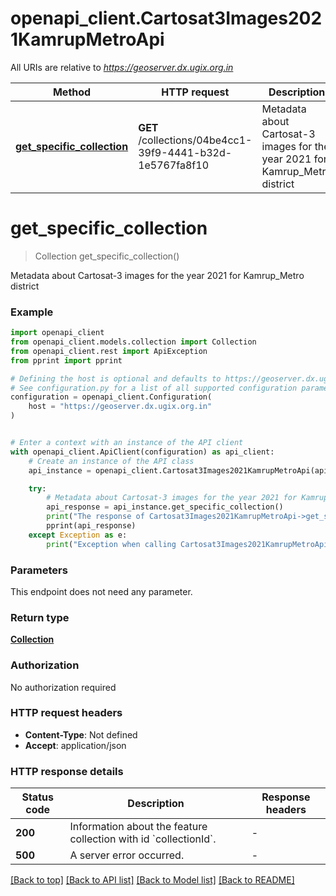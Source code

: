 # openapi_client.Cartosat3Images2021KamrupMetroApi

All URIs are relative to *https://geoserver.dx.ugix.org.in*

Method | HTTP request | Description
------------- | ------------- | -------------
[**get_specific_collection**](Cartosat3Images2021KamrupMetroApi.md#get_specific_collection) | **GET** /collections/04be4cc1-39f9-4441-b32d-1e5767fa8f10 | Metadata about Cartosat-3 images for the year 2021 for Kamrup_Metro district


# **get_specific_collection**
> Collection get_specific_collection()

Metadata about Cartosat-3 images for the year 2021 for Kamrup_Metro district

### Example


```python
import openapi_client
from openapi_client.models.collection import Collection
from openapi_client.rest import ApiException
from pprint import pprint

# Defining the host is optional and defaults to https://geoserver.dx.ugix.org.in
# See configuration.py for a list of all supported configuration parameters.
configuration = openapi_client.Configuration(
    host = "https://geoserver.dx.ugix.org.in"
)


# Enter a context with an instance of the API client
with openapi_client.ApiClient(configuration) as api_client:
    # Create an instance of the API class
    api_instance = openapi_client.Cartosat3Images2021KamrupMetroApi(api_client)

    try:
        # Metadata about Cartosat-3 images for the year 2021 for Kamrup_Metro district
        api_response = api_instance.get_specific_collection()
        print("The response of Cartosat3Images2021KamrupMetroApi->get_specific_collection:\n")
        pprint(api_response)
    except Exception as e:
        print("Exception when calling Cartosat3Images2021KamrupMetroApi->get_specific_collection: %s\n" % e)
```



### Parameters

This endpoint does not need any parameter.

### Return type

[**Collection**](Collection.md)

### Authorization

No authorization required

### HTTP request headers

 - **Content-Type**: Not defined
 - **Accept**: application/json

### HTTP response details

| Status code | Description | Response headers |
|-------------|-------------|------------------|
**200** | Information about the feature collection with id &#x60;collectionId&#x60;. |  -  |
**500** | A server error occurred. |  -  |

[[Back to top]](#) [[Back to API list]](../README.md#documentation-for-api-endpoints) [[Back to Model list]](../README.md#documentation-for-models) [[Back to README]](../README.md)


